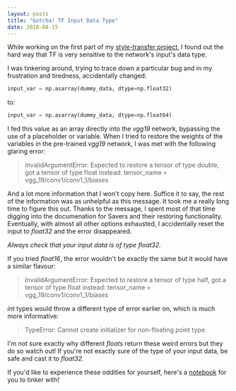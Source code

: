 ```yaml
---
layout: posts
title: "Gotcha! TF Input Data Type"
date: 2018-08-15
---
```


While working on the first part of my [style-transfer project](/blog/2018/07/30/content-reconstruction), I found out the hard way that TF is very sensitive to the network's input's data type. 

I was tinkering around, trying to trace down a particular bug and in my frustration and tiredness, accidentally changed: 
```python
input_var = np.asarray(dummy_data, dtype=np.float32)
```
to: 
```python
input_var = np.asarray(dummy_data, dtype=np.float64)
```

I fed this value as an array directly into the _vgg19_ network, bypassing the use of a placeholder or variable. When I tried to restore the weights of the variables in the pre-trained _vgg19_ network, I was met with the following glaring error: 
> InvalidArgumentError: Expected to restore a tensor of type double, got a tensor of type float instead: tensor_name = vgg_19/conv1/conv1_1/biases 	 

And a lot more information that I won't copy here. Suffice it to say, the rest of the information was as unhelpful as this message. It took me a really long time to figure this out. Thanks to the message, I spent most of that time digging into the documenation for Savers and their restoring functionality. Eventually, with almost all other options exhausted, I accidentally reset the input to _float32_ and the error disappeared. 

*Always check that your input data is of type _float32_.* 

If you tried _float16_, the error wouldn't be exactly the same but it would have a similar flavour: 
> InvalidArgumentError: Expected to restore a tensor of type half, got a tensor of type float instead: tensor_name = vgg_19/conv1/conv1_1/biases

_int_ types would throw a different type of error earlier on, which is much more informative: 
> TypeError: Cannot create initializer for non-floating point type.

I'm not sure exactly why different _floats_ return these weird errors but they do so watch out! If you're not exactly sure of the type of your input data, be safe and cast it to _float32_. 

If you'd like to experience these oddities for yourself, here's a [notebook](https://github.com/ashwindcruz/style-transfer/blob/master/gotchas/wrong_input_type.ipynb) for you to tinker with! 